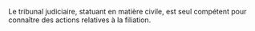 Le tribunal judiciaire, statuant en matière civile, est seul compétent pour connaître des actions relatives à la filiation.

